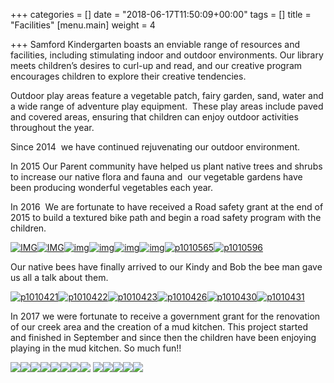 +++
categories = []
date = "2018-06-17T11:50:09+00:00"
tags = []
title = "Facilities"
[menu.main]
weight = 4

+++
Samford Kindergarten boasts an enviable range of resources and facilities, including stimulating indoor and outdoor environments. Our library meets children’s desires to curl-up and read, and our creative program encourages children to explore their creative tendencies.

Outdoor play areas feature a vegetable patch, fairy garden, sand, water and a wide range of adventure play equipment.  These play areas include paved and covered areas, ensuring that children can enjoy outdoor activities throughout the year.

Since 2014  we have continued rejuvenating our outdoor environment.

In 2015 Our Parent community have helped us plant native trees and shrubs to increase our native flora and fauna and  our vegetable gardens have been producing wonderful vegetables each year.

In 2016  We are fortunate to have received a Road safety grant at the end of 2015 to build a textured bike path and begin a road safety program with the children.

[![IMG](https://www.samfordkindergarten.com.au/wp-content/uploads/IMG_9917-300x225.jpg)](https://www.samfordkindergarten.com.au/wp-content/uploads/IMG_9917.jpg)[![IMG](https://www.samfordkindergarten.com.au/wp-content/uploads/IMG_9916-300x225.jpg)](https://www.samfordkindergarten.com.au/wp-content/uploads/IMG_9916.jpg)[![img](https://www.samfordkindergarten.com.au/wp-content/uploads/IMG_0313-300x225.jpg)](https://www.samfordkindergarten.com.au/wp-content/uploads/IMG_0313.jpg)[![img](https://www.samfordkindergarten.com.au/wp-content/uploads/IMG_0317-300x225.jpg)](https://www.samfordkindergarten.com.au/wp-content/uploads/IMG_0317.jpg)[![img](https://www.samfordkindergarten.com.au/wp-content/uploads/IMG_2879-300x225.jpg)](https://www.samfordkindergarten.com.au/wp-content/uploads/IMG_2879.jpg)[![img](https://www.samfordkindergarten.com.au/wp-content/uploads/IMG_2899-225x300.jpg)](https://www.samfordkindergarten.com.au/wp-content/uploads/IMG_2899.jpg)[![p1010565](https://www.samfordkindergarten.com.au/wp-content/uploads/P1010565-300x225.jpg)](https://www.samfordkindergarten.com.au/wp-content/uploads/P1010565.jpg)[![p1010596](https://www.samfordkindergarten.com.au/wp-content/uploads/P1010596-225x300.jpg)](https://www.samfordkindergarten.com.au/wp-content/uploads/P1010596.jpg)

Our native bees have finally arrived to our Kindy and Bob the bee man gave us all a talk about them.

[![p1010421](https://www.samfordkindergarten.com.au/wp-content/uploads/P1010421-300x225.jpg)](https://www.samfordkindergarten.com.au/wp-content/uploads/P1010421.jpg)[![p1010422](https://www.samfordkindergarten.com.au/wp-content/uploads/P1010422-300x225.jpg)](https://www.samfordkindergarten.com.au/wp-content/uploads/P1010422.jpg)[![p1010423](https://www.samfordkindergarten.com.au/wp-content/uploads/P1010423-300x225.jpg)](https://www.samfordkindergarten.com.au/wp-content/uploads/P1010423.jpg)[![p1010426](https://www.samfordkindergarten.com.au/wp-content/uploads/P1010426-300x225.jpg)](https://www.samfordkindergarten.com.au/wp-content/uploads/P1010426.jpg)[![p1010430](https://www.samfordkindergarten.com.au/wp-content/uploads/P1010430-300x225.jpg)](https://www.samfordkindergarten.com.au/wp-content/uploads/P1010430.jpg)[![p1010431](https://www.samfordkindergarten.com.au/wp-content/uploads/P1010431-300x225.jpg)](https://www.samfordkindergarten.com.au/wp-content/uploads/P1010431.jpg)

In 2017 we were fortunate to receive a government grant for the renovation of our creek area and the creation of a mud kitchen. This project started and finished in September and since then the children have been enjoying playing in the mud kitchen. So much fun!!

![](https://www.samfordkindergarten.com.au/wp-content/uploads/Mud-pithand-pump-300x208.png)![](https://www.samfordkindergarten.com.au/wp-content/uploads/IMG_7416-225x300.jpeg)![](https://www.samfordkindergarten.com.au/wp-content/uploads/IMG_7422-300x225.jpeg)![](https://www.samfordkindergarten.com.au/wp-content/uploads/IMG_7424-300x225.jpeg)![](https://www.samfordkindergarten.com.au/wp-content/uploads/IMG_7582-300x225.jpeg)![](https://www.samfordkindergarten.com.au/wp-content/uploads/IMG_7509-300x225.jpeg)![](https://www.samfordkindergarten.com.au/wp-content/uploads/P1030157-300x225.jpg)![](https://www.samfordkindergarten.com.au/wp-content/uploads/P1030177-300x225.jpg) ![](https://www.samfordkindergarten.com.au/wp-content/uploads/P1100792-300x225.jpg)![](https://www.samfordkindergarten.com.au/wp-content/uploads/P1100781-300x225.jpg)![](https://www.samfordkindergarten.com.au/wp-content/uploads/P1100771-300x225.jpg)![](https://www.samfordkindergarten.com.au/wp-content/uploads/P1110096-300x225.jpg)![](https://www.samfordkindergarten.com.au/wp-content/uploads/P1110097-225x300.jpg)